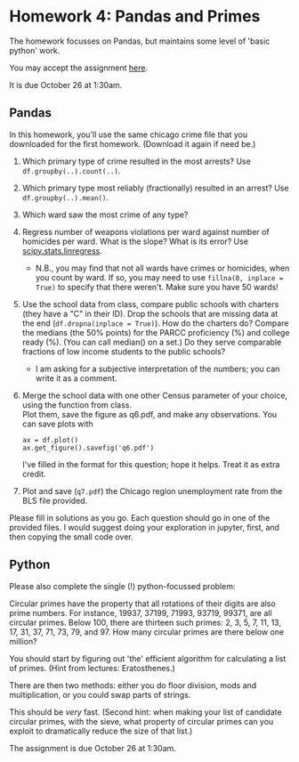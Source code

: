 # Homework 4: Pandas and Primes

The homework focusses on Pandas, but maintains some level of 'basic python' work.

You may accept the assignment [here](https://classroom.github.com/assignment-invitations/829adc8487082580d8510e309105e51b).

It is due October 26 at 1:30am.

## Pandas

In this homework, you'll use the same chicago crime file that you downloaded for the first homework.
(Download it again if need be.)

1. Which primary type of crime resulted in the most arrests?  Use `df.groupby(..).count(..)`.
2. Which primary type most reliably (fractionally) resulted in an arrest? Use `df.groupby(..).mean()`.
3. Which ward saw the most crime of any type?
4. Regress number of weapons violations per ward against number of homicides per ward.  What is the slope?  What is its error?  Use [scipy.stats.linregress](https://docs.scipy.org/doc/scipy/reference/generated/scipy.stats.linregress.html).
   * N.B., you may find that not all wards have crimes or homicides, when you count by ward.  If so, you may need to use `fillna(0, inplace = True)` to specify that there weren't.  Make sure you have 50 wards!
5. Use the school data from class, compare public schools with charters (they have a "C" in their ID).
   Drop the schools that are missing data at the end (`df.dropna(inplace = True)`).
   How do the charters do?  Compare the medians (the 50% points) for the PARCC proficiency (%) and college ready (%).
   (You can call median() on a set.)
   Do they serve comparable fractions of low income students to the public schools?
   * I am asking for a subjective interpretation of the numbers; you can write it as a comment.
6. Merge the school data with one other Census parameter of your choice, using the function from class.  
   Plot them, save the figure as q6.pdf, and make any observations.  You can save plots with 
   ```
   ax = df.plot()
   ax.get_figure().savefig('q6.pdf')
   ```
   I've filled in the format for this question; hope it helps.  Treat it as extra credit.

7. Plot and save (`q7.pdf`) the Chicago region unemployment rate from the BLS file provided.

Please fill in solutions as you go.  Each question should go in one of the provided files.
I would suggest doing your exploration in jupyter, first, and then copying the small code over.

## Python

Please also complete the single (!) python-focussed problem:

Circular primes have the property that all rotations of their digits are also prime numbers.  For instance, 19937, 37199, 71993, 93719, 99371, are all circular primes.  Below 100, there are thirteen such primes: 2, 3, 5, 7, 11, 13, 17, 31, 37, 71, 73, 79, and 97.  How many circular primes are there below one million?

You should start by figuring out 'the' efficient algorithm for calculating a list of primes.
(Hint from lectures: Eratosthenes.)

There are then two methods: either you do floor division, mods and multiplication, 
  or you could swap parts of strings.

This should be _very_ fast.  (Second hint: when making your list of candidate circular primes, with the sieve, what property of circular primes can you exploit to dramatically reduce the size of that list.)

The assignment is due October 26 at 1:30am.

